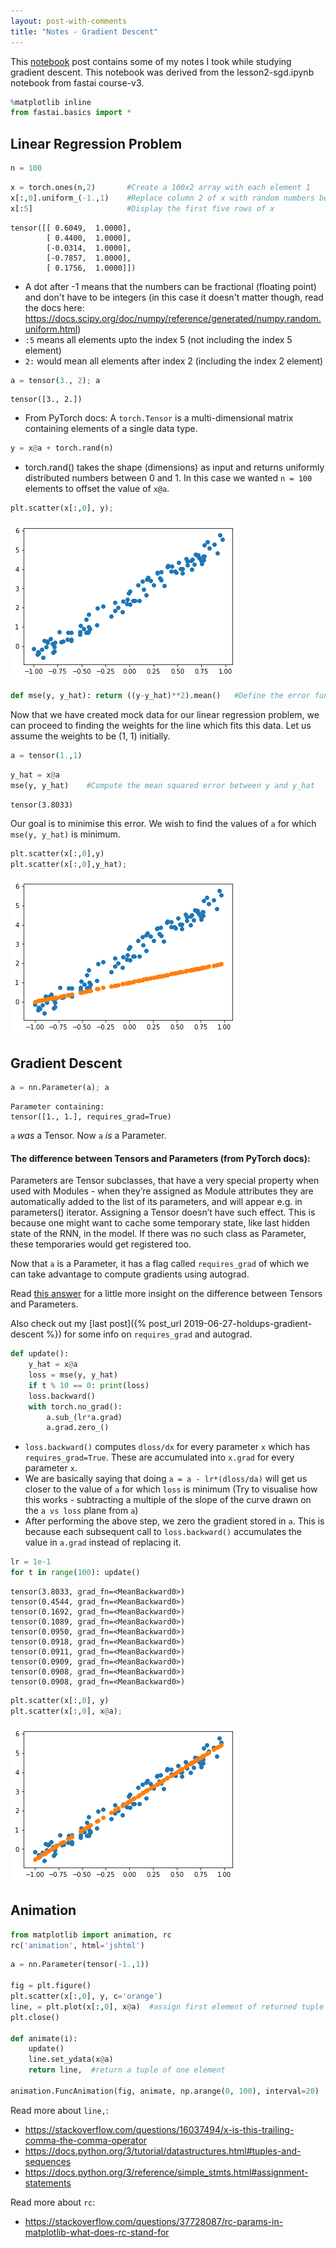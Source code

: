 ```yaml
---
layout: post-with-comments
title: "Notes - Gradient Descent"
---
```


This [notebook](https://github.com/akshathkothari/akshathkothari.github.io/tree/master/_jupyter) post contains some of my notes I took while studying gradient descent. This notebook was derived from the lesson2-sgd.ipynb notebook from fastai course-v3.


```python
%matplotlib inline
from fastai.basics import *
```

## Linear Regression Problem


```python
n = 100
```


```python
x = torch.ones(n,2)       #Create a 100x2 array with each element 1
x[:,0].uniform_(-1.,1)    #Replace column 2 of x with random numbers between -1 and 1 forming a uniform distribution
x[:5]                     #Display the first five rows of x
```




    tensor([[ 0.6049,  1.0000],
            [ 0.4400,  1.0000],
            [-0.0314,  1.0000],
            [-0.7857,  1.0000],
            [ 0.1756,  1.0000]])



* A dot after -1 means that the numbers can be fractional (floating point) and don't have to be integers (in this case it doesn't matter though, read the docs here: https://docs.scipy.org/doc/numpy/reference/generated/numpy.random.uniform.html)
* `:5` means all elements upto the index 5 (not including the index 5 element)
* `2:` would mean all elements after index 2 (including the index 2 element)



```python
a = tensor(3., 2); a
```




    tensor([3., 2.])



* From PyTorch docs: A ```torch.Tensor``` is a multi-dimensional matrix containing elements of a single data type.


```python
y = x@a + torch.rand(n)
```

* torch.rand() takes the shape (dimensions) as input and returns uniformly distributed numbers between 0 and 1. In this case we wanted ```n = 100``` elements to offset the value of ```x@a```.


```python
plt.scatter(x[:,0], y);
```


![png](/assets/images/notes-gradient-descent_1.png)



```python
def mse(y, y_hat): return ((y-y_hat)**2).mean()   #Define the error function
```

Now that we have created mock data for our linear regression problem, we can proceed to finding the weights for the line which fits this data. Let us assume the weights to be (1, 1) initially.


```python
a = tensor(1.,1)
```


```python
y_hat = x@a
mse(y, y_hat)    #Compute the mean squared error between y and y_hat
```




    tensor(3.8033)



Our goal is to minimise this error. We wish to find the values of ```a``` for which ```mse(y, y_hat)``` is minimum.


```python
plt.scatter(x[:,0],y)
plt.scatter(x[:,0],y_hat);
```


![png](/assets/images/notes-gradient-descent_2.png)


## Gradient Descent


```python
a = nn.Parameter(a); a
```




    Parameter containing:
    tensor([1., 1.], requires_grad=True)



```a``` *was* a Tensor. Now ```a``` *is* a Parameter.
#### The difference between Tensors and Parameters (from PyTorch docs):
Parameters are Tensor subclasses, that have a very special property when used with Modules - when they’re assigned as Module attributes they are automatically added to the list of its parameters, and will appear e.g. in parameters() iterator. Assigning a Tensor doesn’t have such effect. This is because one might want to cache some temporary state, like last hidden state of the RNN, in the model. If there was no such class as Parameter, these temporaries would get registered too.

Now that ```a``` is a Parameter, it has a flag called ```requires_grad``` of which we can take advantage to compute gradients using autograd.

Read [this answer](https://stackoverflow.com/a/51383465) for a little more insight on the difference between Tensors and Parameters.

Also check out my [last post]({% post_url 2019-06-27-holdups-gradient-descent %}) for some info on ```requires_grad``` and autograd.


```python
def update():
    y_hat = x@a
    loss = mse(y, y_hat)
    if t % 10 == 0: print(loss)
    loss.backward()
    with torch.no_grad():
        a.sub_(lr*a.grad)
        a.grad.zero_()
```

* `loss.backward()` computes `dloss/dx` for every parameter `x` which has `requires_grad=True`. These are accumulated into `x.grad` for every parameter `x`.
* We are basically saying that doing `a = a - lr*(dloss/da)` will get us closer to the value of `a` for which `loss` is minimum (Try to visualise how this works - subtracting a multiple of the slope of the curve drawn on the `a vs loss` plane from `a`)
* After performing the above step, we zero the gradient stored in `a`. This is because each subsequent call to `loss.backward()` accumulates the value in `a.grad` instead of replacing it.


```python
lr = 1e-1
for t in range(100): update()
```

    tensor(3.8033, grad_fn=<MeanBackward0>)
    tensor(0.4544, grad_fn=<MeanBackward0>)
    tensor(0.1692, grad_fn=<MeanBackward0>)
    tensor(0.1089, grad_fn=<MeanBackward0>)
    tensor(0.0950, grad_fn=<MeanBackward0>)
    tensor(0.0918, grad_fn=<MeanBackward0>)
    tensor(0.0911, grad_fn=<MeanBackward0>)
    tensor(0.0909, grad_fn=<MeanBackward0>)
    tensor(0.0908, grad_fn=<MeanBackward0>)
    tensor(0.0908, grad_fn=<MeanBackward0>)



```python
plt.scatter(x[:,0], y)
plt.scatter(x[:,0], x@a);
```


![png](/assets/images/notes-gradient-descent_3.png)


## Animation


```python
from matplotlib import animation, rc
rc('animation', html='jshtml')
```


```python
a = nn.Parameter(tensor(-1.,1))

fig = plt.figure()
plt.scatter(x[:,0], y, c='orange')
line, = plt.plot(x[:,0], x@a)  #assign first element of returned tuple to line (same as line = plt.plot(...)[0])
plt.close()

def animate(i):
    update()
    line.set_ydata(x@a)
    return line,  #return a tuple of one element

animation.FuncAnimation(fig, animate, np.arange(0, 100), interval=20)
```


Read more about `line,`:
* https://stackoverflow.com/questions/16037494/x-is-this-trailing-comma-the-comma-operator
* https://docs.python.org/3/tutorial/datastructures.html#tuples-and-sequences
* https://docs.python.org/3/reference/simple_stmts.html#assignment-statements

Read more about `rc`:
* https://stackoverflow.com/questions/37728087/rc-params-in-matplotlib-what-does-rc-stand-for